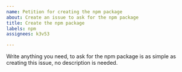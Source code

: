 ```yaml
---
name: Petition for creating the npm package
about: Create an issue to ask for the npm package
title: Create the npm package
labels: npm
assignees: k3v53

---
```


Write anything you need, to ask for the npm package is as simple as creating this issue, no description is needed.
